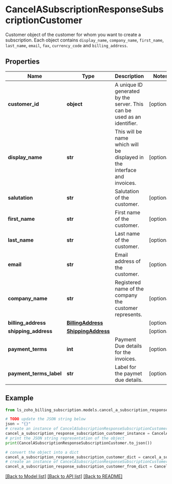 # CancelASubscriptionResponseSubscriptionCustomer

Customer object of the customer for whom you want to create a subscription. Each object contains <code>display_name</code>, <code>company_name</code>, <code>first_name</code>, <code>last_name</code>, <code>email</code>, <code>fax</code>, <code>currency_code</code> and <code>billing_address</code>.

## Properties

Name | Type | Description | Notes
------------ | ------------- | ------------- | -------------
**customer_id** | **object** | A unique ID generated by the server. This can be used as an identifier. | [optional] 
**display_name** | **str** | This will be name which will be displayed in the interface and invoices. | [optional] 
**salutation** | **str** | Salutation of the customer. | [optional] 
**first_name** | **str** | First name of the customer. | [optional] 
**last_name** | **str** | Last name of the customer. | [optional] 
**email** | **str** | Email address of the customer. | [optional] 
**company_name** | **str** | Registered name of the company the customer represents. | [optional] 
**billing_address** | [**BillingAddress**](BillingAddress.md) |  | [optional] 
**shipping_address** | [**ShippingAddress**](ShippingAddress.md) |  | [optional] 
**payment_terms** | **int** | Payment Due details for the invoices. | [optional] 
**payment_terms_label** | **str** | Label for the paymet due details. | [optional] 

## Example

```python
from ls_zoho_billing_subscription.models.cancel_a_subscription_response_subscription_customer import CancelASubscriptionResponseSubscriptionCustomer

# TODO update the JSON string below
json = "{}"
# create an instance of CancelASubscriptionResponseSubscriptionCustomer from a JSON string
cancel_a_subscription_response_subscription_customer_instance = CancelASubscriptionResponseSubscriptionCustomer.from_json(json)
# print the JSON string representation of the object
print(CancelASubscriptionResponseSubscriptionCustomer.to_json())

# convert the object into a dict
cancel_a_subscription_response_subscription_customer_dict = cancel_a_subscription_response_subscription_customer_instance.to_dict()
# create an instance of CancelASubscriptionResponseSubscriptionCustomer from a dict
cancel_a_subscription_response_subscription_customer_from_dict = CancelASubscriptionResponseSubscriptionCustomer.from_dict(cancel_a_subscription_response_subscription_customer_dict)
```
[[Back to Model list]](../README.md#documentation-for-models) [[Back to API list]](../README.md#documentation-for-api-endpoints) [[Back to README]](../README.md)


